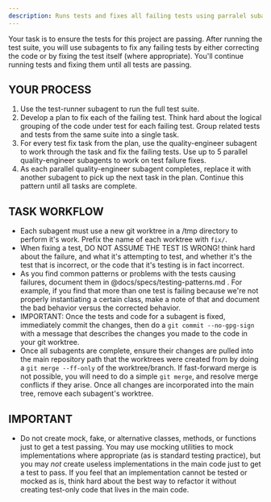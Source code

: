 ```yaml
---
description: Runs tests and fixes all failing tests using parralel subagents.
---
```


Your task is to ensure the tests for this project are passing. After running the test suite, you
will use subagents to fix any failing tests by either correcting the code or by fixing the test
itself (where appropriate). You'll continue running tests and fixing them until all tests are
passing.

## YOUR PROCESS

1. Use the test-runner subagent to run the full test suite.
2. Develop a plan to fix each of the failing test. Think hard about the logical grouping of the code
   under test for each failing test. Group related tests and tests from the same suite into a single
   task.
3. For every test fix task from the plan, use the quality-engineer subagent to work through the task
   and fix the failing tests. Use up to 5 parallel quality-engineer subagents to work on test
   failure fixes.
4. As each parallel quality-engineer subagent completes, replace it with another subagent to pick up
   the next task in the plan. Continue this pattern until all tasks are complete.

## TASK WORKFLOW

- Each subagent must use a new git worktree in a /tmp directory to perform it's work. Prefix the
  name of each worktree with `fix/`.
- When fixing a test, DO NOT ASSUME THE TEST IS WRONG! think hard about the failure, and what it's
  attempting to test, and whether it's the test that is incorrect, or the code that it's testing is
  in fact incorrect.
- As you find common patterns or problems with the tests causing failures, document them in
  @docs/specs/testing-patterns.md . For example, if you find that more than one test is failing
  because we're not properly instantiating a certain class, make a note of that and document the bad
  behavior versus the corrected behavior.
- IMPORTANT: Once the tests and code for a subagent is fixed, immediately commit the changes, then
  do a `git commit --no-gpg-sign` with a message that describes the changes you made to the code in
  your git worktree.
- Once all subagents are complete, ensure their changes are pulled into the main repository path
  that the worktrees were created from by doing a `git merge --ff-only` of the worktree/branch. If
  fast-forward merge is not possible, you will need to do a simple `git merge`, and resolve merge
  conflicts if they arise. Once all changes are incorporated into the main tree, remove each
  subagent's worktree.

## IMPORTANT

- Do not create mock, fake, or alternative classes, methods, or functions just to get a test
  passing. You may use mocking utilities to mock implementations where appropriate (as is standard
  testing practice), but you may _not_ create useless implementations in the main code just to get a
  test to pass. If you feel that an implementation cannot be tested or mocked as is, think hard
  about the best way to refactor it without creating test-only code that lives in the main code.
